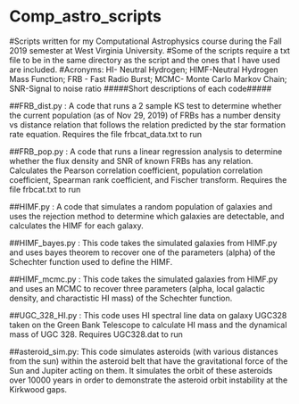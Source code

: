 # Comp_astro_scripts
#Scripts written for my Computational Astrophysics course during the Fall 2019 semester at West Virginia University. 
#Some of the scripts require a txt file to be in the same directory as the script and the ones that I have used are included.
#Acronyms: HI- Neutral Hydrogen; HIMF-Neutral Hydrogen Mass Function; FRB - Fast Radio Burst; MCMC- Monte Carlo Markov Chain; SNR-Signal to noise ratio
#####Short descriptions of each code#####

##FRB_dist.py : A code that runs a 2 sample KS test to determine whether the current population (as of Nov 29, 2019) of FRBs has a number density vs distance relation that follows the relation predicted by the star formation rate equation. Requires the file frbcat_data.txt to run

##FRB_pop.py : A code that runs a linear regression analysis to determine whether the flux density and SNR of known FRBs has any relation. Calculates the Pearson correlation coefficient, population correlation coefficient, Spearman rank coefficient, and Fischer transform. Requires the file frbcat.txt to run

##HIMF.py : A code that simulates a random population of galaxies and uses the rejection method to determine which galaxies are detectable, and calculates the HIMF for each galaxy. 

##HIMF_bayes.py : This code takes the simulated galaxies from HIMF.py and uses bayes theorem to recover one of the parameters (alpha) of the Schechter function used to define the HIMF.

##HIMF_mcmc.py : This code takes the simulated galaxies from HIMF.py and uses an MCMC to recover three parameters (alpha, local galactic density, and charactistic HI mass) of the Schechter function.

##UGC_328_HI.py : This code uses HI spectral line data on galaxy UGC328 taken on the Green Bank Telescope to calculate HI mass and the dynamical mass of UGC 328. Requires UGC328.dat to run

##asteroid_sim.py: This code simulates asteroids (with various distances from the sun) within the asteroid belt that have the gravitational force of the Sun and Jupiter acting on them. It simulates the orbit of these asteroids over 10000 years in order to demonstrate the asteroid orbit instability at the Kirkwood gaps.  
